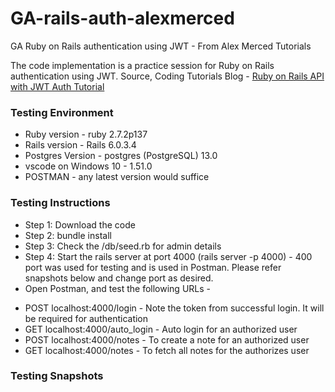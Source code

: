 # GA-rails-auth-alexmerced
GA Ruby on Rails authentication using JWT - From Alex Merced Tutorials


The code implementation is a practice session for Ruby on Rails authentication using JWT.
Source, Coding Tutorials Blog - [Ruby on Rails API with JWT Auth Tutorial](https://tuts.alexmercedcoder.com/ruby-tut/)

### Testing Environment

 - Ruby version - ruby 2.7.2p137
 - Rails version - Rails 6.0.3.4
 - Postgres Version - postgres (PostgreSQL) 13.0
 - vscode on Windows 10 - 1.51.0
 - POSTMAN - any latest version would suffice
 
 ### Testing Instructions
 
 - Step 1: Download the code
 - Step 2: bundle install
 - Step 3: Check the /db/seed.rb for admin details
 - Step 4: Start the rails server at port 4000 (rails server -p 4000) - 400 port was used for testing and is used in Postman. Please refer snapshots below and change port as desired.
 - Open Postman, and test the following URLs - 
  * POST localhost:4000/login - Note the token from successful login. It will be required for authentication
  * GET localhost:4000/auto_login - Auto login for an authorized user
  * POST localhost:4000/notes - To create a note for an authorized user
  * GET localhost:4000/notes - To fetch all notes for the authorizes user 


### Testing Snapshots




